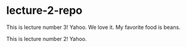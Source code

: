 # lecture-2-repo


This is lecture number 3! Yahoo. We love it.
My favorite food is beans.

This is lecture number 2! Yahoo.


